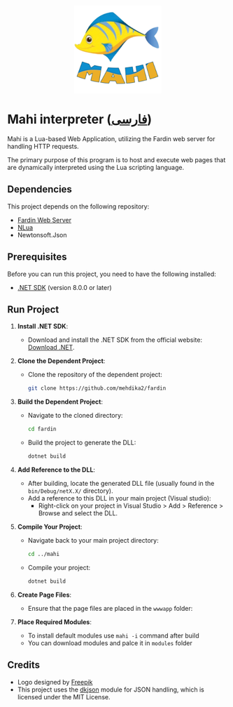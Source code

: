 <p align="center">
    <img src="/images/mahi.png" alt="Mahi logo"
     title="Mahi logo designed by Freepik.com" width="200">
</p>

# Mahi interpreter ([فارسی](https://github.com/mehdika2/Mahi/blob/main/README.FA.md))

Mahi is a Lua-based Web Application, utilizing the Fardin web server for handling HTTP requests.

The primary purpose of this program is to host and execute web pages that are dynamically interpreted using the Lua scripting language.

## Dependencies
This project depends on the following repository:
- [Fardin Web Server](https://github.com/mehdika2/fardin)
- [NLua](https://github.com/NLua/NLua)
- Newtonsoft.Json


## Prerequisites
Before you can run this project, you need to have the following installed:

- [.NET SDK](https://dotnet.microsoft.com/download) (version 8.0.0 or later)

## Run Project

1. **Install .NET SDK**:
   - Download and install the .NET SDK from the official website: [Download .NET](https://dotnet.microsoft.com/download).

2. **Clone the Dependent Project**:
   - Clone the repository of the dependent project:
     ```bash
     git clone https://github.com/mehdika2/fardin
     ```

3. **Build the Dependent Project**:
   - Navigate to the cloned directory:
     ```bash
     cd fardin
     ```
   - Build the project to generate the DLL:
     ```bash
     dotnet build
     ```

4. **Add Reference to the DLL**:
   - After building, locate the generated DLL file (usually found in the `bin/Debug/netX.X/` directory).
   - Add a reference to this DLL in your main project (Visual studio):
     - Right-click on your project in Visual Studio > Add > Reference > Browse and select the DLL.

5. **Compile Your Project**:
   - Navigate back to your main project directory:
     ```bash
     cd ../mahi
     ```
   - Compile your project:
     ```bash
     dotnet build
     ```

6. **Create Page Files**:
   - Ensure that the page files are placed in the `wwwapp` folder:

7. **Place Required Modules**:
   - To install default modules use ```mahi -i``` command after build
   - You can download modules and palce it in `modules` folder

## Credits
- Logo designed by [Freepik](https://www.freepik.com)
- This project uses the [dkjson](https://github.com/LuaDist/dkjson) module for JSON handling, which is licensed under the MIT License.
